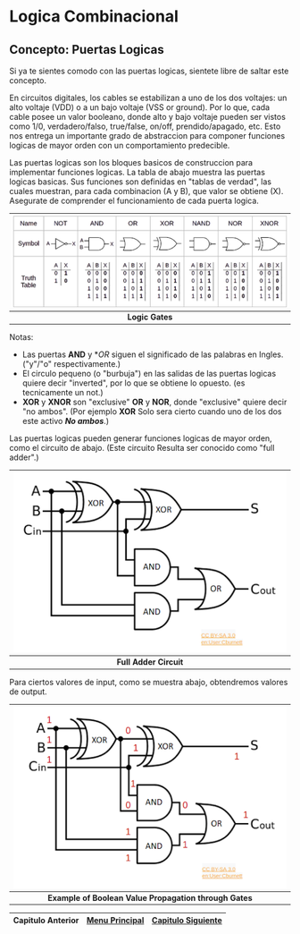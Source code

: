 # Logica Combinacional

## Concepto: Puertas Logicas

Si ya te sientes comodo con las puertas logicas, sientete libre de saltar este concepto.

En circuitos digitales, los cables se estabilizan a uno de los dos voltajes: un alto voltaje (VDD) o a un bajo voltaje (VSS or ground). Por lo que, cada cable posee un valor booleano, donde alto y bajo voltaje pueden ser vistos como 1/0, verdadero/falso, true/false, on/off, prendido/apagado, etc. Esto nos entrega un importante grado de abstraccion para componer funciones logicas de mayor orden con un comportamiento predecible.

Las puertas logicas son los bloques basicos de construccion para implementar funciones logicas. La tabla de abajo muestra las puertas logicas basicas. Sus funciones son definidas en "tablas de verdad", las cuales muestran, para cada combinacion (A y B), que valor se obtiene (X). Asegurate de comprender el funcionamiento de cada puerta logica.

|![Logic Gates](src/figure1-1.png)|
|:-:|
|**Logic Gates**|

Notas:

- Las puertas **AND** y **OR* siguen el significado de las palabras en Ingles. ("y"/"o" respectivamente.)
- El circulo pequeno (o "burbuja") en las salidas de las puertas logicas quiere decir "inverted", por lo que se obtiene lo opuesto. (es tecnicamente un not.)
- **XOR** y **XNOR** son "exclusive" **OR** y **NOR**, donde "exclusive" quiere decir "no ambos". (Por ejemplo **XOR** Solo sera cierto cuando uno de los dos este activo ***No ambos***.)

Las puertas logicas pueden generar funciones logicas de mayor orden, como el circuito de abajo. (Este circuito Resulta ser conocido como "full adder".)

|![Full Adder Circuit](src/figure1-2.png)|
|:-:|
|**Full Adder Circuit**|

Para ciertos valores de input, como se muestra abajo, obtendremos valores de output.

|![Example of Boolean Value Propagation through Gates](src/figure1-3.png)|
|:-:|
|**Example of Boolean Value Propagation through Gates**|

|Capitulo Anterior|[Menu Principal](../2.md)|[Capitulo Siguiente](2.md)|
|:-:|:-:|:-:|
